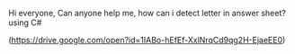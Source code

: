 Hi everyone,
Can anyone help me, how can i detect letter in answer sheet? using C# 

(https://drive.google.com/open?id=1IABo-hEfEf-XxlNrqCd9qg2H-EjaeEE0)